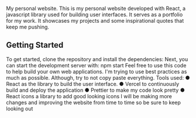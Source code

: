My personal website.
This is my personal website developed with React, a javascript library used for building user interfaces. It serves as a portfolio for my work. It showcases my projects and some inspirational quotes that keep me pushing.
## Getting Started
To get started, clone the repository and install the dependencies: Next, you can start the development server with: npm start
Feel free to use this code to help build your own web applications. I'm trying to use best practices as much as possible. Although, try to not copy paste everything.
Tools used:
● React as the library to build the user interface.
● Vercel to continuously build and deploy the application ● Prettier to make my code look pretty
● React icons a library to add good looking icons
I will be making more changes and improving the website from time to time so be sure to keep looking out
